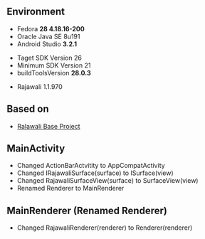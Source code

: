 ## Environment
* Fedora **28 4.18.16-200**
* Oracle Java SE 8u191
* Android Studio **3.2.1**
 - Taget SDK Version 26
 - Minimum SDK Version 21
 - buildToolsVersion **28.0.3**
* Rajawali 1.1.970

## Based on
* [Ralawali Base Project](http://www.clintonmedbery.com/basic-rajawali3d-tutorial-for-android/)

## MainActivity
* Changed ActionBarActvitity to AppCompatActivity
* Changed IRajawaliSurface(surface) to ISurface(view)
* Changed RajawaliSurfaceView(surface) to SurfaceView(view)
* Renamed Renderer to MainRenderer

## MainRenderer (Renamed Renderer)
* Changed RajawaliRenderer(renderer) to Renderer(renderer)

